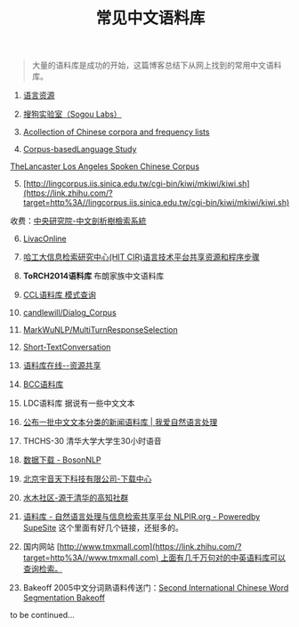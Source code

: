 ﻿---
layout: post
title: 常见中文语料库
category: 技术
mathjax: true
---
>大量的语料库是成功的开始，这篇博客总结下从网上找到的常用中文语料库。

1. [语言资源](https://link.zhihu.com/?target=http%3A//www.clr.org.cn/lang.action%3Fpage%3D1)

2. [搜狗实验室（Sogou Labs）](https://link.zhihu.com/?target=https%3A//www.sogou.com/labs/resource/list_yuliao.php)
3. [Acollection of Chinese corpora and frequency lists](https://link.zhihu.com/?target=http%3A//corpus.leeds.ac.uk/query-zh.html)
4. [Corpus-basedLanguage Study](https://link.zhihu.com/?target=http%3A//www.lancaster.ac.uk/fass/projects/corpus/)

[TheLancaster Los Angeles Spoken Chinese Corpus](https://link.zhihu.com/?target=http%3A//www.lancaster.ac.uk/fass/projects/corpus/LLSCC/index.htm)

5. [http://lingcorpus.iis.sinica.edu.tw/cgi-bin/kiwi/mkiwi/kiwi.sh](https://link.zhihu.com/?target=http%3A//lingcorpus.iis.sinica.edu.tw/cgi-bin/kiwi/mkiwi/kiwi.sh)

收费：[中央研究院-中文剖析樹檢索系統](https://link.zhihu.com/?target=http%3A//turing.iis.sinica.edu.tw/treesearch/)

6. [LivacOnline](https://link.zhihu.com/?target=http%3A//www.livac.org/intro.php%3Flang%3Dsc)

7. [哈工大信息检索研究中心(HIT CIR)语言技术平台共享资源和程序步骤](https://link.zhihu.com/?target=http%3A//ir.hit.edu.cn/demo/ltp/Sharing_Plan.htm)
8. **ToRCH2014语料库** 布朗家族中文语料库
9. [CCL语料库 模式查询](https://link.zhihu.com/?target=http%3A//ccl.pku.edu.cn%3A8080/ccl_corpus/pattern_search.jsp)
10. [candlewill/Dialog_Corpus](https://link.zhihu.com/?target=https%3A//github.com/candlewill/Dialog_Corpus)
11. [MarkWuNLP/MultiTurnResponseSelection](https://link.zhihu.com/?target=https%3A//github.com/MarkWuNLP/MultiTurnResponseSelection)
12. [Short-TextConversation](https://link.zhihu.com/?target=http%3A//61.93.89.94/Noah_NRM_Data/)
13. [语料库在线--资源共享](https://link.zhihu.com/?target=http%3A//www.aihanyu.org/cncorpus/Resources.aspx)
14. [BCC语料库](https://link.zhihu.com/?target=http%3A//bcc.blcu.edu.cn/)
15. LDC语料库 据说有一些中文文本
16. [公布一批中文文本分类的新闻语料库 | 我爱自然语言处理](https://link.zhihu.com/?target=http%3A//www.52nlp.cn/opencorpus)
17. THCHS-30 清华大学大学生30小时语音
18. [数据下载 - BosonNLP](https://link.zhihu.com/?target=https%3A//bosonnlp.com/dev/resource)
19. [北京宇音天下科技有限公司-下载中心](https://link.zhihu.com/?target=http%3A//www.tts168.com.cn/download.aspx%3FDownCateID%3D92%26CateId%3D92)
20. [水木社区-源于清华的高知社群](https://link.zhihu.com/?target=http%3A//www.newsmth.net/nForum/%23%21article/NLP/13408%3Fp%3D1)
21. [语料库 - 自然语言处理与信息检索共享平台 NLPIR.org - Poweredby SupeSite](https://link.zhihu.com/?target=http%3A//www.nlpir.org/%3Faction-category-catid-28) 这个里面有好几个链接，还挺多的。
22. 国内网站 [http://www.tmxmall.com](https://link.zhihu.com/?target=http%3A//www.tmxmall.com) 上面有几千万句对的中英语料库可以查询检索。 
23. Bakeoff 2005中文分词熟语料传送门：[Second International Chinese Word Segmentation Bakeoff](https://link.zhihu.com/?target=http%3A//sighan.cs.uchicago.edu/bakeoff2005/)

to be continued...

